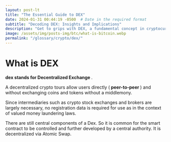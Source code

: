 ```yaml
---
layout: post-lt
title: "The Essential Guide to DEX"
date: 2024-01-31 00:44:19 -0500  # Date in the required format
subtitle: "Decoding DEX: Insights and Implications"
description: "Get to grips with DEX, a fundamental concept in cryptocurrency that shapes the way we understand digital transactions and security."
image: /assets/img/posts-img/btc/what-is-bitcoin.webp
permalink: "/glossary/crypto/dex/"
---
```

<h1>What is DEX</h1>

<p> <strong> dex stands for Decentralized Exchange </strong>. </p> <p> A decentralized crypto tours allow users directly (<strong> peer-to-peer </strong>) and without exchanging coins and tokens without a middlemony. </p> <p> Since intermediaries such as crypto stock exchanges and brokers are largely necessary, no registration data is required for use as in the context of valued money laundering laws. </p> <P> There are still central components of a Dex. So it is common for the smart contract to be controlled and further developed by a central authority. It is decentralized via Atomic Swap. </p>
